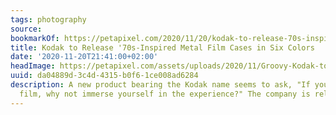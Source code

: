 ```yaml
---
tags: photography
source:
bookmarkOf: https://petapixel.com/2020/11/20/kodak-to-release-70s-inspired-metal-film-cases-in-six-colors/
title: Kodak to Release '70s-Inspired Metal Film Cases in Six Colors
date: '2020-11-20T21:41:00+02:00'
headImage: https://petapixel.com/assets/uploads/2020/11/Groovy-Kodak-to-Release-70s-Inspired-Metal-Film-Cases-in-Six-Colors.jpg
uuid: da04889d-3c4d-4315-b0f6-1ce008ad6284
description: A new product bearing the Kodak name seems to ask, "If you're shooting
  film, why not immerse yourself in the experience?" The company is releasing metal
---
```


